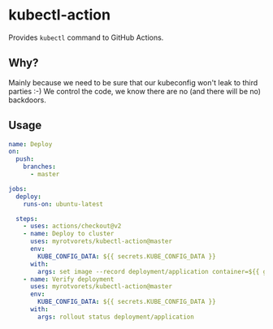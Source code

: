 # kubectl-action

Provides `kubectl` command to GitHub Actions.

## Why?

Mainly because we need to be sure that our kubeconfig won't leak to third parties :-) We control the code, we know there are no (and there will be no) backdoors.

## Usage

```yaml
name: Deploy
on:
  push:
    branches:
      - master

jobs:
  deploy:
    runs-on: ubuntu-latest

  steps:
    - uses: actions/checkout@v2
    - name: Deploy to cluster
      uses: myrotvorets/kubectl-action@master
      env:
        KUBE_CONFIG_DATA: ${{ secrets.KUBE_CONFIG_DATA }}
      with:
        args: set image --record deployment/application container=${{ github.repository }}:${{ github.sha }}
    - name: Verify deployment
      uses: myrotvorets/kubectl-action@master
      env:
        KUBE_CONFIG_DATA: ${{ secrets.KUBE_CONFIG_DATA }}
      with:
        args: rollout status deployment/application
```
